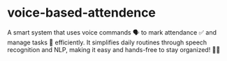 # voice-based-attendence
A smart system that uses voice commands 🗣️ to mark attendance ✅ and manage tasks 📝 efficiently. It simplifies daily routines through speech recognition and NLP, making it easy and hands-free to stay organized! 📅✨
